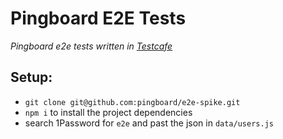 # Pingboard E2E Tests
_Pingboard e2e tests written in [Testcafe](https://devexpress.github.io/testcafe/)_

## Setup:
* `git clone git@github.com:pingboard/e2e-spike.git`
* `npm i` to install the project dependencies
* search 1Password for `e2e` and past the json in `data/users.js`